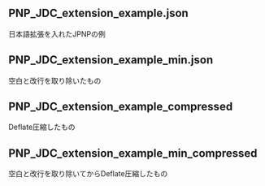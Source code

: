## PNP_JDC_extension_example.json

日本語拡張を入れたJPNPの例

## PNP_JDC_extension_example_min.json

空白と改行を取り除いたもの

## PNP_JDC_extension_example_compressed

Deflate圧縮したもの

## PNP_JDC_extension_example_min_compressed

空白と改行を取り除いてからDeflate圧縮したもの
